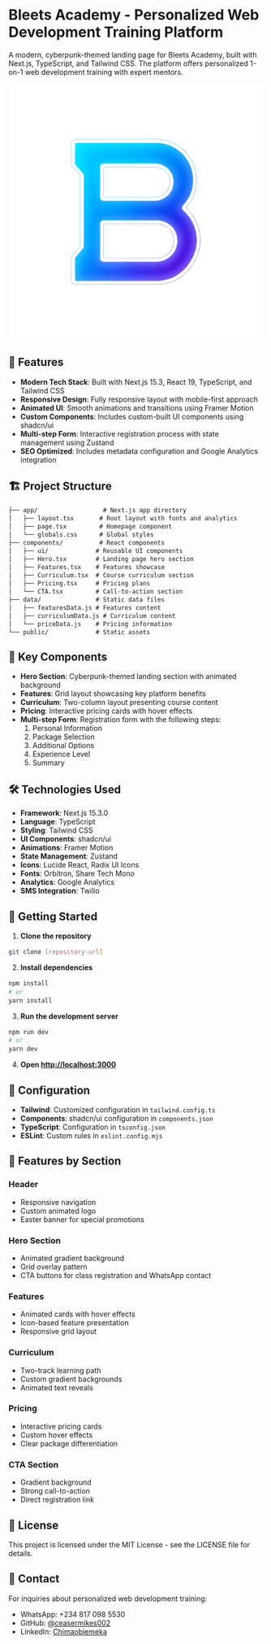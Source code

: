 # Bleets Academy - Personalized Web Development Training Platform

A modern, cyberpunk-themed landing page for Bleets Academy, built with Next.js, TypeScript, and Tailwind CSS. The platform offers personalized 1-on-1 web development training with expert mentors.

![Bleets Academy Screenshot](public/og-image.png)

## 🚀 Features

- **Modern Tech Stack**: Built with Next.js 15.3, React 19, TypeScript, and Tailwind CSS
- **Responsive Design**: Fully responsive layout with mobile-first approach
- **Animated UI**: Smooth animations and transitions using Framer Motion
- **Custom Components**: Includes custom-built UI components using shadcn/ui
- **Multi-step Form**: Interactive registration process with state management using Zustand
- **SEO Optimized**: Includes metadata configuration and Google Analytics integration

## 🏗 Project Structure

```
├── app/                  # Next.js app directory
│   ├── layout.tsx       # Root layout with fonts and analytics
│   ├── page.tsx         # Homepage component
│   └── globals.css      # Global styles
├── components/          # React components
│   ├── ui/             # Reusable UI components
│   ├── Hero.tsx        # Landing page hero section
│   ├── Features.tsx    # Features showcase
│   ├── Curriculum.tsx  # Course curriculum section
│   ├── Pricing.tsx     # Pricing plans
│   └── CTA.tsx         # Call-to-action section
├── data/               # Static data files
│   ├── featuresData.js # Features content
│   ├── curriculumData.js # Curriculum content
│   └── priceData.js    # Pricing information
└── public/             # Static assets
```

## 🎨 Key Components

- **Hero Section**: Cyberpunk-themed landing section with animated background
- **Features**: Grid layout showcasing key platform benefits
- **Curriculum**: Two-column layout presenting course content
- **Pricing**: Interactive pricing cards with hover effects
- **Multi-step Form**: Registration form with the following steps:
  1. Personal Information
  2. Package Selection
  3. Additional Options
  4. Experience Level
  5. Summary

## 🛠 Technologies Used

- **Framework**: Next.js 15.3.0
- **Language**: TypeScript
- **Styling**: Tailwind CSS
- **UI Components**: shadcn/ui
- **Animations**: Framer Motion
- **State Management**: Zustand
- **Icons**: Lucide React, Radix UI Icons
- **Fonts**: Orbitron, Share Tech Mono
- **Analytics**: Google Analytics
- **SMS Integration**: Twilio

## 🚀 Getting Started

1. **Clone the repository**
```bash
git clone [repository-url]
```

2. **Install dependencies**
```bash
npm install
# or
yarn install
```

3. **Run the development server**
```bash
npm run dev
# or
yarn dev
```

4. **Open [http://localhost:3000](http://localhost:3000)**

## 🔧 Configuration

- **Tailwind**: Customized configuration in `tailwind.config.ts`
- **Components**: shadcn/ui configuration in `components.json`
- **TypeScript**: Configuration in `tsconfig.json`
- **ESLint**: Custom rules in `eslint.config.mjs`

## 📱 Features by Section

### Header
- Responsive navigation
- Custom animated logo
- Easter banner for special promotions

### Hero Section
- Animated gradient background
- Grid overlay pattern
- CTA buttons for class registration and WhatsApp contact

### Features
- Animated cards with hover effects
- Icon-based feature presentation
- Responsive grid layout

### Curriculum
- Two-track learning path
- Custom gradient backgrounds
- Animated text reveals

### Pricing
- Interactive pricing cards
- Custom hover effects
- Clear package differentiation

### CTA Section
- Gradient background
- Strong call-to-action
- Direct registration link

## 📄 License

This project is licensed under the MIT License - see the LICENSE file for details.

## 👥 Contact

For inquiries about personalized web development training:
- WhatsApp: +234 817 098 5530
- GitHub: [@ceasermikes002](https://github.com/ceasermikes002)
- LinkedIn: [Chimaobiemeka](https://www.linkedin.com/in/chimaobiemeka)


